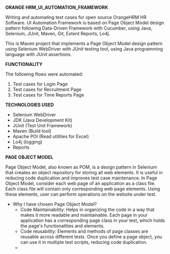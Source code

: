 **ORANGE HRM_UI_AUTOMATION_FRAMEWORK**

Writing and automating test cases for open source OrangeHRM HR Software.
UI Automation Framework is based on Page Object Model design pattern following Data-Driven Framework with Cucumber, using Java, Selenium, JUnit, Maven, Git, Extent Reports, Lo4j.

This is Maven project that implements a Page Object Model design pattern using Selenium WebDriver with JUnit testing tool, using Java programming language with JUnit assertions.

**FUNCTIONALITY**

The following flows were automated:
1. Test cases for Login Page
2. Test cases for Recruitment Page
3. Test cases for Time Reports Page

**TECHNOLOGIES USED**
- Selenium WebDriver
- JDK (Java Development Kit)
- JUnit (Test Unit Framework)
- Maven (Build tool)
- Apache POI (Read utilities for Excel)
- Lo4j (logging)
- Reports

**PAGE OBJECT MODEL**

Page Object Model, also known as POM, is a design pattern in Selenium that creates an object repository for storing all web elements. It is useful in reducing code duplication and improves test case maintenance.
In Page Object Model, consider each web page of an application as a class file. Each class file will contain only corresponding web page elements. Using these elements, user can perform operations on the website under test.

- Why I have chosen Page Object Model?
  - Code Maintainability: Helps in organizing the code in a way that makes it more readable and maintainable. Each page in your application has a corresponding page class in your test, which holds the page's functionalities and elements.
  - Code reusability: Elements and methods of page classes are reusable across different tests. Once you define a page object, you can use it in multiple test scripts, reducing code duplication.
  - 
